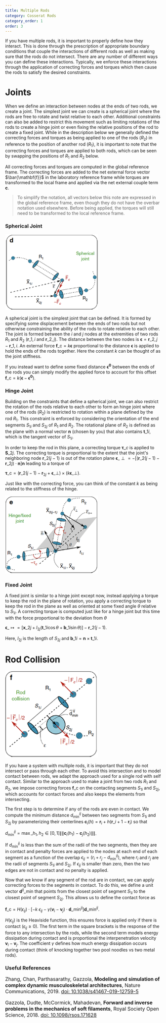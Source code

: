```yaml
---
title: Multiple Rods
category: Cosserat Rods
category_order: 1
order: 3
---
```


If you have multiple rods, it is important to properly define how they interact. This is done through the prescription of appropriate boundary conditions that couple the interactions of different rods as well as making sure that the rods do not intersect. There are any number of different ways you can define these interactions. Typically, we enforce these interactions through the application of correcting forces and torques which then cause the rods to satisfy the desired constraints. 

# Joints
When we define an interaction between nodes at the ends of two rods, we create a joint. The simplest joint we can create is a spherical joint where the rods are free to rotate and twist relative to each other. Additional constraints can also be added to restrict this movement such as limiting rotations of the rods to create a hinge joint or even fixing the relative positions of the rod to create a fixed joint. While in the description below we generally defined the correcting forces and torques as being applied to one of the rods ($R_2$) in reference to the position of another rod ($R_1$), it is important to note that the correcting forces and torques are applied to both rods, which can be seen by swapping the positions of $R_1$ and $R_2$ below. 

All correcting forces and torques are computed in the global reference frame. The correcting forces are added to the net external force vector $\bar{\mathbf{f}}$ in the laboratory reference frame while torques are transformed to the local frame and applied via the net external couple term $\mathbf{c}$.

> To simplify the notation, all vectors below this note are expressed in the global reference frame, even though they do not have the overbar notation used elsewhere. Before being applied, the torques will still need to be transformed to the local reference frame. 

### Spherical Joint
<img src="/images/spherical_joint.png" alt="image name" width="300"/>

A spherical joint is the simplest joint that can be defined. It is formed by specifying some displacement between the ends of two rods but not otherwise constraining the ability of the rods to rotate relative to each other. The joint is formed between the $i$ and $j$ nodes at the extremities of two rods $R_1$ and $R_2$ ($\mathbf{r}\_{1,i}$ and $\mathbf{r}\_{2,j}$). The distance between the two nodes is $\boldsymbol{\epsilon}=\mathbf{r}\_{2,j}-\mathbf{r}\_{1,i}$. An external force $\mathbf{f}\_\text{c}=k\boldsymbol{\epsilon}$ proportional to the distance $\boldsymbol{\epsilon}$ is applied to hold the ends of the rods together. Here the constant $k$ can be thought of as the joint stiffness.

If you instead want to define some fixed distance $\boldsymbol{\epsilon^0}$ between the ends of the rods you can simply modify the applied force to account for this offset $\mathbf{f}\_\text{c}=k(\boldsymbol{\epsilon} - \boldsymbol{\epsilon^0})$. 

### Hinge Joint

Building on the constraints that define a spherical joint, we can also restrict the rotation of the rods relative to each other to form an hinge joint where one of the rods ($R_2$) is restricted to rotation within a plane defined by the rod $R_1$. This constraint is enforced by considering the orientation of the end segments $S_{1i}$ and $S_{2j}$ of $R_1$ and $R_2$. The rotational plane of $R_2$ is defined as the plane with a normal vector $\mathbf{n}$ (chosen by you) that also contains $\mathbf{t}\_{1i}$, which is the tangent vector of $S_{1i}$. 

In order to keep the rod in this plane, a correcting torque $\boldsymbol{\tau}\_c$ is applied to $\mathbf{S}\_{2j}$. The correcting torque is proportional to the extent that the joint's neighboring node $\mathbf{r}\_{2(j-1)}$ is out of the rotation plane $\boldsymbol{\epsilon}\_{\perp} = - \left[\left(\mathbf{r}\_{2(j-1)}-\mathbf{r}\_{2j}\right) \cdot \mathbf{n}\right]\mathbf{n}$ leading to a torque of

$\boldsymbol{\tau}\_{\text{c}} = \left(\mathbf{r}\_{2(j-1)}-\mathbf{r}_{2j}+\boldsymbol{\epsilon}\_{\perp}\right) \times \left(k \boldsymbol{\epsilon}\_{\perp}\right)$.

Just like with the correcting force, you can think of the constant $k$ as being related to the stiffness of the hinge. 

<img src="/images/hinge_joint.png" alt="image name" width="300"/>

### Fixed Joint


A fixed joint is similar to a hinge joint except now, instead applying a torque to keep the rod in the plane of rotation, you apply a correcting torque to keep the rod in the plane as well as oriented at some fixed angle $\theta$ relative to $S_{1i}$. A correcting torque is computed just like for a hinge joint but this time with the force proportional to the deviation from $\theta$

$\boldsymbol{\epsilon}\_{\mapsto} = \left[\mathbf{x}\_{2j} + l_{2j} \left(\mathbf{t}\_{1i}\cos\theta +\mathbf{b}\_{1i}\sin\theta \right)\right] - \mathbf{r}\_{2(j-1)}$.

Here, $l_{2j}$ is the length of $S_{2j}$ and $\mathbf{b}\_{1i}=\mathbf{n} \times \mathbf{t}\_{1i}$. 


# Rod Collision
<img src="/images/rod_collision.png" alt="image name" width="300"/>

If you have a system with multiple rods, it is important that they do not intersect or pass through each other. To avoid this intersection and to model contact between rods, we adapt the approach used for a single rod with self contact. Similar to the approach used to make a joint from two rods $R_1$ and $R_2$, we impose correcting forces $\mathbf{f}\_\text{c}$ on the contacting segments $S_{1i}$ and $S_{2j}$, which accounts for contact forces and also keeps the elements from intersecting.

The first step is to determine if any of the rods are even in contact. We compute the minimum distance $d_{\text{min}}^{ij}$ between two segments from $S_{1i}$ and $S_{2j}$ by parameterizing their centerlines $\mathbf{c}_i(h) = \mathbf{r}_i+h(\mathbf{r}\_{i+1}-\mathbf{r}_i)$ so that 

$d_{\text{min}}^{ij}= \max\_{h_1,h_2\in[0,1]}\|\|\mathbf{c}_i(h_1) - \mathbf{c}_j(h_2)\|\|$. 

If $d_{\text{min}}^{ij}$ is less than the sum of the radii of the two segments, then they are in contact and penalty forces are applied to the nodes at each end of each segment as a function of the overlap $\epsilon_{ij} = (r_i + r_j - d_{\text{min}}^{ij})$, where $r_i$ and $r_j$ are the radii of segments $S_{1i}$ and $S_{2j}$. If $\epsilon_{ij}$ is smaller than zero, then the two edges are not in contact and no penalty is applied. 

Now that we know if any segment of the rod are in contact, we can apply correcting forces to the segments in contact. To do this, we define a unit vector $\mathbf{d}^{ij}\_{\text{min}}$ that points from the closest point of segment $S_{1i}$ to the closest point of segment $S_{2j}$. This allows us to define the contact force as

$\mathbf{f}\_\text{c}= H(\epsilon_{ij})\cdot\left[-k \ \epsilon_{ij}-\gamma\left(\mathbf{v}_i-\mathbf{v}_j\right)\cdot\mathbf{d}\_{\text{min}}^{ij}\right]\mathbf{d}\_{\text{min}}^{ij}$.

$H(\epsilon_{ij})$ is the Heaviside function, this ensures force is applied only if there is contact ($\epsilon_{ij}\ge0$). The first term in the square brackets is the response of the force to any intersection by the rods, while the second term models energy dissipation during contact  and is proportional the interpenetration velocity $\mathbf{v}_i-\mathbf{v}_j$. The coefficient $\gamma$ defines how much energy dissipation occurs during contact (think of knocking together two pool noodles vs two metal rods). 

<!--
## Joints and Rod Collision
Careful reading of this page may cause you to see a possible contradiction. If we define a spherical joint that joints rods $R_1$ and $R_2$, then wouldn't any rotation of $R_1$ relative to $R_2$ cause intersection of the segments closest to the joint? 

You are right, which means that our rod collision method needs to be slightly adapted to account for this case. 
-->

### Useful References
<p class="reference" style="font-size:12pt; ">
Zhang, Chan, Parthasarathy, Gazzola, <strong>Modeling and simulation of complex dynamic musculoskeletal architectures</strong>, Nature Communications, 2019. <a href="https://doi.org/10.1038/s41467-019-12759-5">doi: 10.1038/s41467-019-12759-5</a>
</p>

<p class="reference" style="font-size:12pt; ">
Gazzola, Dudte, McCormick, Mahadevan, <strong>Forward and inverse problems in the mechanics of soft filaments</strong>, Royal Society Open Science, 2018. <a href="https://doi.org/10.1098/rsos.171628">doi: 10.1098/rsos.171628</a>
</p> 







